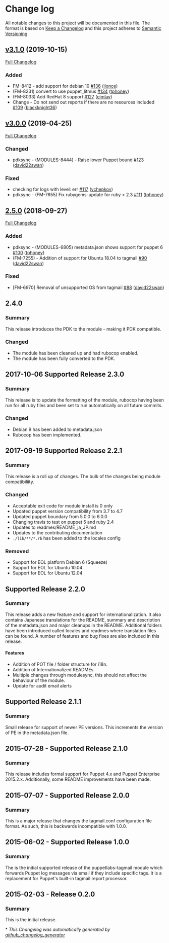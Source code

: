 # Change log

All notable changes to this project will be documented in this file. The format is based on [Keep a Changelog](http://keepachangelog.com/en/1.0.0/) and this project adheres to [Semantic Versioning](http://semver.org).

## [v3.1.0](https://github.com/puppetlabs/puppetlabs-tagmail/tree/v3.1.0) (2019-10-15)

[Full Changelog](https://github.com/puppetlabs/puppetlabs-tagmail/compare/v3.0.0...v3.1.0)

### Added

- FM-8412 - add support for debian 10 [\#136](https://github.com/puppetlabs/puppetlabs-tagmail/pull/136) ([lionce](https://github.com/lionce))
- \(FM-8231\) convert to use puppet\_litmus [\#134](https://github.com/puppetlabs/puppetlabs-tagmail/pull/134) ([tphoney](https://github.com/tphoney))
- \(FM-8033\) Add RedHat 8 support [\#127](https://github.com/puppetlabs/puppetlabs-tagmail/pull/127) ([eimlav](https://github.com/eimlav))
- Change - Do not send out reports if there are no resources included [\#109](https://github.com/puppetlabs/puppetlabs-tagmail/pull/109) ([blackknight36](https://github.com/blackknight36))

## [v3.0.0](https://github.com/puppetlabs/puppetlabs-tagmail/tree/v3.0.0) (2019-04-25)

[Full Changelog](https://github.com/puppetlabs/puppetlabs-tagmail/compare/2.5.0...v3.0.0)

### Changed

- pdksync - \(MODULES-8444\) - Raise lower Puppet bound [\#123](https://github.com/puppetlabs/puppetlabs-tagmail/pull/123) ([david22swan](https://github.com/david22swan))

### Fixed

- checking for logs with level: err [\#117](https://github.com/puppetlabs/puppetlabs-tagmail/pull/117) ([vchepkov](https://github.com/vchepkov))
- pdksync - \(FM-7655\) Fix rubygems-update for ruby \< 2.3 [\#111](https://github.com/puppetlabs/puppetlabs-tagmail/pull/111) ([tphoney](https://github.com/tphoney))

## [2.5.0](https://github.com/puppetlabs/puppetlabs-tagmail/tree/2.5.0) (2018-09-27)

[Full Changelog](https://github.com/puppetlabs/puppetlabs-tagmail/compare/2.4.0...2.5.0)

### Added

- pdksync - \(MODULES-6805\) metadata.json shows support for puppet 6 [\#100](https://github.com/puppetlabs/puppetlabs-tagmail/pull/100) ([tphoney](https://github.com/tphoney))
- \(FM-7255\) - Addition of support for Ubuntu 18.04 to tagmail [\#90](https://github.com/puppetlabs/puppetlabs-tagmail/pull/90) ([david22swan](https://github.com/david22swan))

### Fixed

- \[FM-6970\] Removal of unsupported OS from tagmail [\#88](https://github.com/puppetlabs/puppetlabs-tagmail/pull/88) ([david22swan](https://github.com/david22swan))

## 2.4.0
### Summary
This release introduces the PDK to the module - making it PDK compatible.

### Changed
- The module has been cleaned up and had rubocop enabled.
- The module has been fully converted to the PDK.

## 2017-10-06 Supported Release 2.3.0
### Summary
This release is to update the formatting of the module, rubocop having been run for all ruby files and been set to run automatically on all future commits.

### Changed
- Debian 9 has been added to metadata.json
- Rubocop has been implemented.

## 2017-09-19 Supported Release 2.2.1
### Summary
This release is a roll up of changes. The bulk of the changes being module compatibiliity.

### Changed
- Acceptable exit code for module install is 0 only
- Updated puppet version compatibility from 3.7 to 4.7
- Updated puppet boundary from 5.0.0 to 6.0.0
- Changing travis to test on puppet 5 and ruby 2.4
- Updates to readmes/README_ja_JP.md
- Updates to the contributing documentation
- `./lib/**/*.rb` has been added to the locales config

### Removed
- Support for EOL platform Debian 6 (Squeeze)
- Support for EOL for Ubuntu 10.04
- Support for EOL for Ubuntu 12.04

## Supported Release 2.2.0
### Summary

This release adds a new feature and support for internationalization. It also contains Japanese translations for the README, summary and description of the metadata.json and major cleanups in the README. Additional folders have been introduced called locales and readmes where translation files can be found. A number of features and bug fixes are also included in this release.

#### Features
- Addition of POT file / folder structure for i18n.
- Addition of Internationalized READMEs.
- Multiple changes through modulesync, this should not affect the behaviour of the module.
- Update for audit email alerts

## Supported Release 2.1.1
### Summary

Small release for support of newer PE versions. This increments the version of PE in the metadata.json file.

## 2015-07-28 - Supported Release 2.1.0
### Summary

This release includes formal support for Puppet 4.x and Puppet Enterprise 2015.2.x. Additionally, some README improvements have been made.

## 2015-07-07 - Supported Release 2.0.0
### Summary

This is a major release that changes the tagmail.conf configuration file format. As such, this is backwards incompatible with 1.0.0.

## 2015-06-02 - Supported Release 1.0.0
### Summary

The is the initial supported release of the puppetlabs-tagmail module which forwards Puppet log messages via email if they include specific tags. It is a replacement for Puppet's built-in tagmail report processor.

## 2015-02-03 - Release 0.2.0
### Summary

This is the initial release.


\* *This Changelog was automatically generated by [github_changelog_generator](https://github.com/skywinder/Github-Changelog-Generator)*
